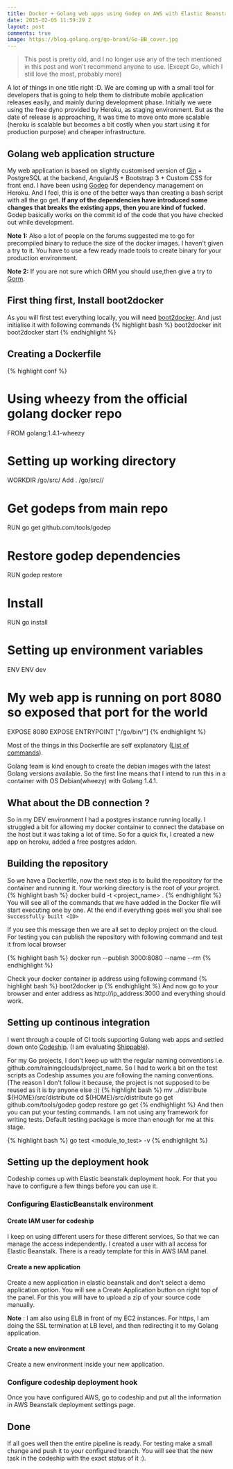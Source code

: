 ```yaml
---
title: Docker + Golang web apps using Godep on AWS with Elastic Beanstalk using CodeShip
date: 2015-02-05 11:59:29 Z
layout: post
comments: true
image: https://blog.golang.org/go-brand/Go-BB_cover.jpg
---
```


> This post is pretty old, and I no longer use any of the tech mentioned in this post and won't recommend anyone to use. (Except Go, which I still love the most, probably more)

A lot of things in one title right :D. We are coming up with a small tool for developers that is going to help them to distribute mobile application releases easily, and mainly during development phase. Initially we were using the free dyno provided by Heroku, as staging environment. But as the date of release is approaching, it was time to move onto more scalable (heroku is scalable but becomes a bit costly when you start using it for production purpose) and cheaper infrastructure.

## Golang web application structure

My web application is based on slightly customised version of [Gin](https://github.com/go-go/gin) + PostgreSQL at the backend, AngularJS + Bootstrap 3 + Custom CSS for front end. I have been using [Godep](https://github.com/tools/godep) for dependency management on Heroku. And I feel, this is one of the better ways than creating a bash script with all the go get.
**If any of the dependencies have introduced some changes that breaks the existing apps, then you are kind of fucked.** Godep basically works on the commit id of the code that you have checked out while development.

**Note 1:** Also a lot of people on the forums suggested me to go for precompiled binary to reduce the size of the docker images. I haven't given a try to it. You have to use a few ready made tools to create binary for your production environment.

**Note 2:** If you are not sure which ORM you should use,then give a try to [Gorm](https://github.com/jinzhu/gorm).

## First thing first, Install boot2docker
As you will first test everything locally, you will need [boot2docker](http://docs.docker.com/installation/). And just initialise it with following commands
{% highlight bash %}
boot2docker init
boot2docker start
{% endhighlight %}

## Creating a Dockerfile
{% highlight conf %}
# Using wheezy from the official golang docker repo
FROM golang:1.4.1-wheezy

# Setting up working directory
WORKDIR /go/src/<project>
Add . /go/src/<project>/

# Get godeps from main repo
RUN go get github.com/tools/godep

# Restore godep dependencies
RUN godep restore

# Install
RUN go install <project>

# Setting up environment variables
ENV ENV dev

# My web app is running on port 8080 so exposed that port for the world
EXPOSE 8080
EXPOSE
ENTRYPOINT ["/go/bin/<project>"]
{% endhighlight %}

Most of the things in this Dockerfile are self explanatory ([List of commands](https://docs.docker.com/reference/builder/)).

Golang team is kind enough to create the debian images with the latest Golang versions available. So the first line means that I intend to run this in a container with OS Debian(wheezy) with Golang 1.4.1.

## What about the DB connection ?
So in my DEV environment I had a postgres instance running locally. I struggled a bit for allowing my docker container to connect the database on the host but it was taking a lot of time. So for a quick fix, I created a new app on heroku, added a free postgres addon.

## Building the repository
So we have a Dockerfile, now the next step is to build the repository for the container and running it. Your working directory is the root of your project.
{% highlight bash %}
docker build -t <project_name> .
{% endhighlight %}
You will see all of the commands that we have added in the Docker file will start executing one by one. At the end if everything goes well you shall see `Successfully built <ID>`

If you see this message then we are all set to deploy project on the cloud. For testing you can publish the repository with following command and test it from local browser

{% highlight bash %}
docker run --publish 3000:8080 --name <tag-name> --rm <project-name>
{% endhighlight %}

Check your docker container ip address using following command
{% highlight bash %}
boot2docker ip
{% endhighlight %}
And now go to your browser and enter address as http://ip_address:3000 and everything should work.

## Setting up continous integration
I went through a couple of CI tools supporting Golang web apps and settled down onto <a href="http://codeship.com" target="_blank">Codeship</a>. (I am evaluating <a href="http://shppable.com" target="_blank">Shippable</a>).

For my Go projects, I don't keep up with the regular naming conventions i.e. github.com/rainingclouds/project_name. So I had to work a bit on the test scripts as Codeship assumes you are following the naming conventions. (The reason I don't follow it because, the project is not supposed to be reused as it is by anyone else :))
{% highlight bash %}
mv ../distribute ${HOME}/src/distribute
cd ${HOME}/src/distribute
go get github.com/tools/godep
godep restore
go get
{% endhighlight %}
And then you can put your testing commands. I am not using any framework for writing tests. Default testing package is more than enough for me at this stage.

{% highlight bash %}
go test <module_to_test> -v
{% endhighlight %}

## Setting up the deployment hook
Codeship comes up with Elastic beanstalk deployment hook. For that you have to configure a few things before you can use it.

### Configuring ElasticBeanstalk environment

#### Create IAM user for codeship
I keep on using different users for these different services, So that we can manage the access independently. I created a user with all access for Elastic Beanstalk. There is a ready template for this in AWS IAM panel.
#### Create a new application
Create a new application in elastic beanstalk and don't select a demo application option. You will see a Create Application button on right top of the panel. For this you will have to upload a zip of your source code manually.

**Note** : I am also using ELB in front of my EC2 instances. For https, I am doing the SSL termination at LB level, and then redirecting it to my Golang application.

#### Create a new environment
Create a new environment inside your new application.
### Configure codeship deployment hook
Once you have configured AWS, go to codeship and put all the information in AWS Beanstalk deployment settings page.

## Done
If all goes well then the entire pipeline is ready. For testing make a small change and push it to your configured branch. You will see that the new task in the codeship with the exact status of it :).
